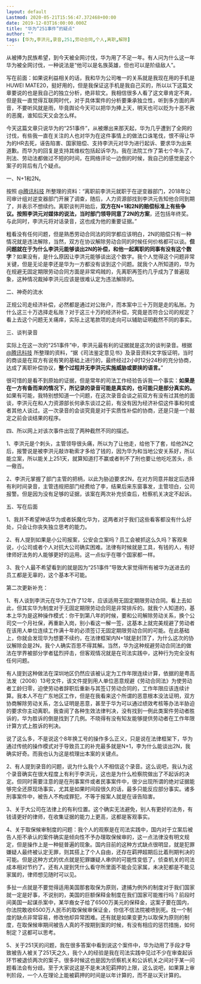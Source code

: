 ```yaml
---
layout: default
Lastmod: 2020-05-21T15:56:47.372468+00:00
date: 2019-12-03T16:00:00.000Z
title: "华为“251事件”的疑点"
author: ""
tags: [华为,李洪元,录音,251,劳动合同,个人,离职,解除]
---
```


从被捧为民族希望，到今天被全网讨伐，华为用了不足一年。有人问为什么这一年华为被全网讨伐，一种说法是“他可以是名族英雄，但也可以是阶级敌人”。

写在前面：如果说利益相关的话，我和华为公司唯一的关系就是我现在用的手机是HUWEI MATE20，挺好用的，但是我保证这手机是我自己买的，所以以下这篇文章要说的也是我自己的独立分析，绝非软文。我相信很多人看了这文章肯定不爽，但是我一直觉得互联网时代，对于具体案件的分析要秉承独立性，听到多方面的声音，不要听风就是雨，毕竟舆论今天可以把华为捧上天，明天也可以贬为十恶不赦的恶魔，谁知后天又会怎么样。

今天这篇文章只说华为的“251事件”，从被爆出来那天起，华为几乎遭到了全网的讨伐，有些我一直在关注的人也对华为在这件事情上的做法口诛笔伐，恨不得让华为的HR去死，诬告陷害、国家赔偿、支持李洪元对华为进行起诉、要求华为出来道歉。而华为的回复是支持其维权包括起诉华为。我在法院工作了第七个年头了，刑法、劳动法都做过不短的时间，在网络评论一边倒的时候，我自己的感觉是这个案子的背后有几个疑点。

一、N+1和2N。

按照 [@腾讯科技](https://www.zhihu.com/people/1489f98f6d8929029842000b0a69b5dd) 所整理的资料：“离职前李洪元就职于在逆变器部门，2018年公司审计组对逆变器部门开展了调查，随后，人力资源部找到李洪元告知他合同到期了，并表示不想续约。离职谈判开始后，**双方在N+1和2N的赔偿标准上有些争议。按照李洪元对媒体的说法，当时部门领导同意了2N的方案**，还包括年终奖。与此同时，李洪元将对话录音，这也成为他的重要证据。”

粗看没有任何问题，但是熟悉劳动合同法的同学都应该明白，2N的赔偿只有一种情况就是违法解除，当然，双方在协议解除劳动合同的时候任何价格都可以谈。**但问题就在于为什么李洪元能够谈出2N的补偿，和他一起离职的同事有没有这个数字**？如果没有，是什么原因让李洪元能够谈出这个数字。我个人觉得这个问题非常关键，但是无论是李还是华为一方都没有谈到这个问题。就我个人所知道的，华为在规避无固定期限劳动合同方面是非常鸡贼的，先离职再签约几乎成为了普遍现象，这种情况裁掉李洪元应该是很难认定为违法解除的。

二、神奇的流水

正规公司走经济补偿，必然都是通过对公账户，而本案中三十万则是走的私账。为什么这三十万选择走私账？对于这三十万的经济补偿，究竟是否符合公司的规定？看上去这个问题无关痛痒，实际上这笔款项的走向可以辅助证明截然不同的事实。

三、谈判录音

实际上在这一次的“251事件”中，李洪元最有利的证据就是这次的谈判录音。根据[@腾讯科技](https://www.zhihu.com/people/1489f98f6d8929029842000b0a69b5dd) 所整理的资料，“据《司法鉴定意见书》及录音资料文字版证明，当时的商谈是在双方有说有笑的基础上进行的，最终经过2小时12分24秒的充分协商，达成了离职补偿协议，**整个过程并无李洪元实施威胁或要挟的语言。**”

很可惜的是看不到原始的证据，但是常年的司法工作经验告诉我一个事实：**如果是在一方有备而来的情况下，所记录的录音可能是真实的，也可能只是部分真实的。** 如果有可能，我特别想知道一个问题，在这次录音会谈之前双方有没有过其他的面谈，李洪元在和人力资源部长何承东谈过之前，有没有因为经济补偿这件事和何或者其他人谈过。这一次录音的会谈究竟是对于实质性补偿的协商，还是只是一个敲定之前会谈结果的程序。

四、所以网上对该次事件出现了两种截然不同的描述。

1、李洪元是个刺头，主管领导很头痛，所以为了让他走，给他下了套，给他2N之后，报警说是被李洪元敲诈勒索才多给了钱的，因为华为和当地公安关系好，所以能立案，所以能关上251天，就算知道打不赢或者判不了刑也要让他吃吃苦头，杀一儆百。

2、李洪元掌握了部门主管的把柄，以此为胁迫要求2N，在对方同意并敲定后选择有利时间录音，主管违规把部门经费给了李，结果后来东窗事发，主管坦白，公司报警。但是因为没有足够的证据，该案在两次补充侦查后，检察机关决定不起诉。

五、写在后面

1、我并不希望神话华为或者妖魔化华为，这两者对于我们这些看客都没有什么好处，只会让你丧失独立思考的能力。

2、有人提到如果是小公司报案，公安会立案吗？员工会被抓这么久吗？客观来说，小公司或者个人对抗大公司确实困难。法律有时候就是工具，有钱的人，有好律师好法务的人能够更好的运用。这一点似乎在哪个国家都一样。

3、我个人最不希望看到的就是因为“251事件”导致大家觉得所有被华为送进去的员工都是无辜的，这个基本不可能。

第二次更新补充：

1、有人谈到李洪元在华为工作了12年，应该适用无固定期限劳动合同。看上去如此，但其实华为制度对于无固定期限劳动合同是非常排斥的。就我个人知道的，基本上华为是这种操作模式：你干到第八年的时候，要和公司解除劳动关系，换个公司交一个月社保，再重新入岗，别小看这一解一签，这基本上就完美规避了劳动者在该用人单位连续工作满十年的必须签订无固定期限劳动合同的可能。在此基础上，你就会发现华为想要不续约，在法律框架内N+1就是封顶了，为什么这次的协议解除会是2N，我个人确实百思不得其解。当然，华为这种规避劳动合同法的做法在学界被部分学者猛烈抨击，但客观情况就是在司法实践中，这种行为完全没有任何问题。

有人提到这种做法在深圳地区仍然应该被认定为工作年限连续计算，依据的是粤高法发（2008）13号文件，该文件提到用人单位恶意规避《劳动合同法》为使劳动者工龄归零，迫使劳动者辞职后重新与其签订劳动合同的，工作年限应该连续计算。我本人不在广东地区工作，但是在我看来这个所谓的恶意根本没法证明，双方协商解除劳动关系，怎么证明是恶意，甚至于华为可以通过绩效考核等办法半胁迫的要求你主动离职。我查阅了各种生效法律判决，没有找到一例此类案件劳动者胜诉的，华为胜诉的倒是找到了几例。不晓得有没有知友能够提供劳动者在工作年限计算方式上胜诉的判决。

说了这么多，不是说这个8年换工号的操作多么正义，只是说在法律框架下，华为通过传统的操作模式对于导致员工的补充最多就是N+1，李为什么能谈出2N，我确实好奇。而我也认为这是梳理出本案的关键点。

2、有人提到录音的问题，说为什么我个人不相信这个录音。这么说吧，我认为这个录音确实在很大程度上有利于李洪元，这也是为什么检察院做出了不起诉的决定。但同时需要注意的是在刑事案件或者民事案件中，很少出现所谓的绝对证据能够完全还原现场事实，尤其是如果时间段很久的话，最多只能反应部分事实。诸多刑事案件中，被告人不构成罪犯，不等于报案人就是在诬告陷害。

3、关于大公司在法律上的有利位置。这个确实无法避免，别人有更好的法务，有钱请更好的律师，在收集证据的能力上更高，这都是客观事实。

4、关于取保候审制度的问题：我个人的观察是在司法实践中，国内对于立案后被告人拒不承认的案件确实是倾向性不予办理取保候审的，这一点法律没有明文规定，但是操作上是一种挺普遍的现象。国内目前的这种方式缺点很明显，就是犯罪嫌疑人最终被认定无罪，则其搭上了个人自由，还存在羁押超期后比着刑期判决的可能。但是这种方式的优点就是犯罪嫌疑人串供的可能性变低了，侦查机关的司法成本相对节约了。还有人提到凭什么看守所里面不能会见家属，未决犯都是不能见家属的，律师想见随时可以见。

多扯一点就是不要觉得适用美国那套取保为原则，逮捕为例外的制度对于我们国家就一定是好事，不说别的，美国的巨额保释金制度在我们国家可能推行吗？前段时间美国一起谋杀案中，某华裔女子给了6500万美元的保释金，这案子要在国内，你法院敢收6500万人民币的取保候审保证金，你信不信法院被喷到死。找一个制度的缺点非常容易，修改他却异常困难。还有就是如果变更为以取保为原则的制度，在取保候审期间被告人真的不按期到案的时候，有没有相应的惩罚措施，如何制定？这都可以思考。

5、关于251天的问题，我在很多答案中看到说这个案件中，华为动用了手段才导致被告人被关了251天之久，我个人的经验是我在司法实践中见过不少在审查起诉环节被退侦两次的案子。很多时候这也是因为侦察机关和公诉机关之间对于某一问题看法会有分歧。至于大家说这是不是未决犯羁押的上限，这么说吧，如果算上审判阶段，一个人在理论上能被羁押的时间是以年计算的，而不是以天计算的。

